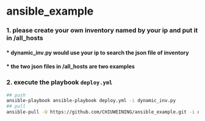# ansible_example
### 1. please create your own inventory named by your ip and put it in /all_hosts
#### * dynamic_inv.py would use your ip to search the json file of inventory
#### * the two json files in /all_hosts are two examples
### 2. execute the playbook `deploy.yml`
```bash
## push
ansible-playbook ansible-playbook deploy.yml -i dynamic_inv.py
## pull
ansible-pull -U https://github.com/CHIUWEINING/ansible_example.git -i dynamic_inv.py deploy.yml -l all